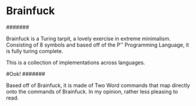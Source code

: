 # Brainfuck
#######

Brainfuck is a Turing tarpit, a lovely exercise in extreme minimalism.
Consisting of 8 symbols and based off of the P'' Programming Language, it is fully turing complete.

This is a collection of implementations across languages.


#Ook!
#######

Based off of Brainfuck, it is made of Two Word commands that map directly onto the commands of Brainfuck.
In my opinion, rather less pleasing to read.
